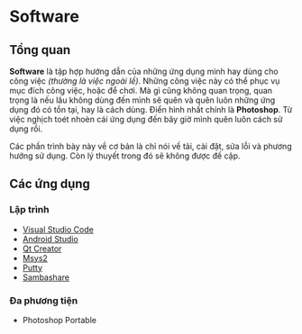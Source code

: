 # Software

## Tổng quan

__Software__ là tập hợp hướng dẫn của những ứng dụng mình hay dùng cho công việc _(thường là việc ngoài lề)_. Những công việc này có thể phục vụ mục đích công việc, hoặc để chơi. Mà gì cũng không quan trọng, quan trọng là nếu lâu không dùng đến mình sẽ quên và quên luôn những ứng dụng đó có tồn tại, hay là cách dùng. Điển hình nhất chính là __Photoshop__. Từ việc nghịch toét nhoèn cái ứng dụng đến bây giờ mình quên luôn cách sử dụng rồi.

Các phần trình bày này về cơ bản là chỉ nói về tải, cài đặt, sửa lỗi và phương hướng sử dụng. Còn lý thuyết trong đó sẽ không được đề cập.

## Các ứng dụng

### Lập trình

- [Visual Studio Code](VSCode/software-vscode-install.md)
- [Android Studio](AndroidStudio/software-android-studio-overview.md)
- [Qt Creator](Qt/qt-software-qt-creator.md)
- [Msys2](msys2/software-msys2-overview.md)
- [Putty](Other/putty.md)
- [Sambashare](Other/sambashare.md)

### Đa phương tiện

- Photoshop Portable